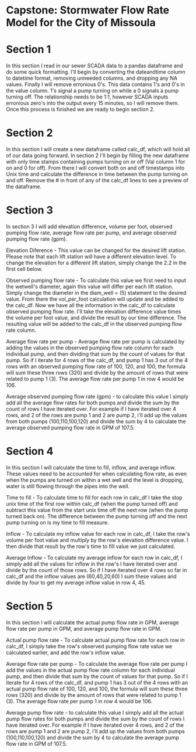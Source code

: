 # Capstone: Stormwater Flow Rate Model for the City of Missoula

# Section 1

In this section I read in our sewer SCADA data to a pandas dataframe and do some quick formatting. I'll begin by converting the dateandtime column to datetime format, removing unneeded columns, and dropping any NA values. Finally I will remove erronious 0's. This data contains 1's and 0's in the value column. 1's signal a pump turning on while a 0 signals a pump turning off. The relationship needs to be 1:1, however SCADA inputs erronious zero's into the output every 15 minutes, so I will remove them. Once this process is finished we are ready to begin section 2.

# Section 2

In this section I will create a new dataframe called calc_df, which will hold all of our data going forward. In section 2 I'll begin by filling the new dataframe with only time stamps containing pumps turning on or off (Val column 1 for on and 0 for off). From there I will convert both on and off timestamps into Unix time and calculate the difference in time between the pump turning on and off. Remove the # in front of any of the calc_df lines to see a preview of the dataframe.

# Section 3

In section 3 I will add elevation difference, volume per foot, observed pumping flow rate, average flow rate per pump, and average observed pumping flow rate (gpm).

Elevation Diference - This value can be changed for the desired lift station. Please note that each lift station will have a different elevation level. To change the elevation for a different lift station, simply change the 2.2 in the first cell below.

Observed pumping flow rate - To calculate this value we first need to input the wetwell's diameter, again this value will differ per each lift station. Simply change the diameter in the diam_well = (5) statement to the desired value. From there the vol_per_foot calculation will update and be added to the calc_df. Now we have all the information in the calc_df to calculate observed pumping flow rate. I'll take the elevation difference value times the volume per foot value, and divide the result by our time difference. The resulting value will be added to the calc_df in the observed pumping flow rate column.

Average flow rate per pump - Average flow rate per pump is calculated by adding the values in the observed pumping flow rate column for each individual pump, and then dividing that sum by the count of values for that pump. So if I iterate for 4 rows of the calc_df, and pump 1 has 3 out of the 4 rows with an observed pumping flow rate of 100, 120, and 100, the formula will sum these three rows (320) and divide by the amount of rows that were related to pump 1 (3). The average flow rate per pump 1 in row 4 would be 106.

Average observed pumping flow rate (gpm) - to calculate this value I simply add all the average flow rates for both pumps and divide the sum by the count of rows I have iterated over. For example if I have iterated over 4 rows, and 2 of the rows are pump 1 and 2 are pump 2, i'll add up the values from both pumps (100,110,100,120) and divide the sum by 4 to calculate the average observed pumping flow rate in GPM of 107.5.

# Section 4

In this section I will calculate the time to fill, inflow, and average inflow. These values need to be accounted for when calculating flow rate, as even when the pumps are turned on within a wet well and the level is dropping, water is still flowing through the pipes into the well.

Time to fill - To calculate time to fill for each row in calc_df I take the stop unix time of the first row within calc_df (when the pump turned off) and subtract this value from the start unix time off the next row (when the pump turned back on). The difference between the pump turning off and the next pump turning on is my time to fill measure.

Inflow - To calculate my inflow value for each row in calc_df, I take the row's volume per foot value and multiply by the row's elevation difference value. I then divide that result by the row's time to fill value we just calculated.

Average Inflow - To calculate my average inflow for each row in calc_df, I simply add all the values for inflow in the row's I have iterated over and divide by the count of those rows. So if I have iterated over 4 rows so far in calc_df and the inflow values are (60,40,20,60) I sum these values and divide by four to get my average inflow value in row 4, 45.

# Section 5

In this section I will calculate the actual pump flow rate in GPM, average flow rate per pump in GPM, and average pump flow rate in GPM.

Actual pump flow rate - To calculate actual pump flow rate for each row in calc_df, I simply take the row's observed pumping flow rate value we calculated earlier, and add the row's inflow value.

Average flow rate per pump - To calculate the average flow rate per pump I add the values in the actual pump flow rate column for each individual pump, and then divide that sum by the count of values for that pump. So if I iterate for 4 rows of the calc_df, and pump 1 has 3 out of the 4 rows with an actual pump flow rate of 100, 120, and 100, the formula will sum these three rows (320) and divide by the amount of rows that were related to pump 1 (3). The average flow rate per pump 1 in row 4 would be 106.

Average pump flow rate - to calculate this value I simply add all the actual pump flow rates for both pumps and divide the sum by the count of rows I have iterated over. For example if I have iterated over 4 rows, and 2 of the rows are pump 1 and 2 are pump 2, i'll add up the values from both pumps (100,110,100,120) and divide the sum by 4 to calculate the average pump flow rate in GPM of 107.5.
